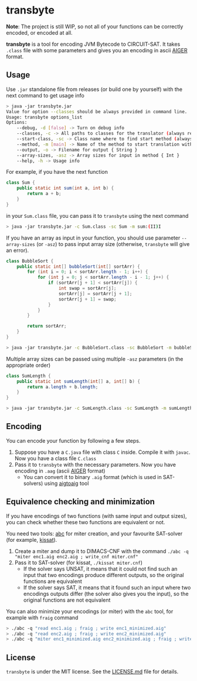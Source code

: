 # transbyte

**Note**: The project is still WIP, so not all of your functions can be correctly encoded, or encoded at all.

**transbyte** is a tool for encoding JVM Bytecode to CIRCUIT-SAT.
It takes `.class` file with some parameters and gives you an encoding in
ascii [AIGER](https://fmv.jku.at/aiger/FORMAT.aiger) format.

## Usage

Use `.jar` standalone file from releases (or build one by yourself) with the next command to get usage info
```bash
> java -jar transbyte.jar
Value for option --classes should be always provided in command line.
Usage: transbyte options_list
Options: 
    --debug, -d [false] -> Turn on debug info 
    --classes, -c -> All paths to classes for the translator (always required) { String }
    --start-class, -sc -> Class name where to find start method (always required) { String }
    --method, -m [main] -> Name of the method to start translation with { String }
    --output, -o -> Filename for output { String }
    --array-sizes, -asz -> Array sizes for input in method { Int }
    --help, -h -> Usage info 
```

For example, if you have the next function
```java
class Sum {
    public static int sum(int a, int b) {
        return a + b;
    }
}
```
in your `Sum.class` file, you can pass it to `transbyte` using the next command
```bash
> java -jar transbyte.jar -c Sum.class -sc Sum -m sum:(II)I
```

If you have an array as input in your function, you should use parameter `--array-sizes` (or `-asz`)
to pass input array size (otherwise, `transbyte` will give an error).
```java
class BubbleSort {
    public static int[] bubbleSort(int[] sortArr) {
        for (int i = 0; i < sortArr.length - 1; i++) {
            for (int j = 0; j < sortArr.length - i - 1; j++) {
                if (sortArr[j + 1] < sortArr[j]) {
                    int swap = sortArr[j];
                    sortArr[j] = sortArr[j + 1];
                    sortArr[j + 1] = swap;
                }
            }
        }

        return sortArr;
    }
}
```
```bash
> java -jar transbyte.jar -c BubbleSort.class -sc BubbleSort -m bubbleSort:([I)[I -asz 5
```

Multiple array sizes can be passed using multiple `-asz` parameters (in the appropriate order)
```java
class SumLength {
    public static int sumLength(int[] a, int[] b) {
        return a.length + b.length;
    }
}
```
```bash
> java -jar transbyte.jar -c SumLength.class -sc SumLength -m sumLength:([I[I)I -asz 5 -asz 10
```

## Encoding
You can encode your function by following a few steps.

1. Suppose you have a `C.java` file with class `C` inside. Compile it with `javac`. Now you have a class file `C.class`
2. Pass it to `transbyte` with the necessary parameters. Now you have encoding in `.aag` (ascii [AIGER](https://fmv.jku.at/aiger/FORMAT.aiger) format)
   * You can convert it to binary `.aig` format (which is used in SAT-solvers) using [aigtoaig](https://github.com/arminbiere/aiger) tool

## Equivalence checking and minimization
If you have encodings of two functions (with same input and output sizes), 
you can check whether these two functions are equivalent or not.

You need two tools: [abc](https://github.com/berkeley-abc/abc) for miter creation, and your favourite SAT-solver (for example, [kissat](https://github.com/arminbiere/kissat)).

1. Create a miter and dump it to DIMACS-CNF with the command `./abc -q "miter enc1.aig enc2.aig ; write_cnf miter.cnf"`
2. Pass it to SAT-solver (for kissat, `./kissat miter.cnf`)
    * If the solver says UNSAT, it means that it could not find such an input that two encodings produce different outputs, so the original functions are equivalent
    * If the solver says SAT, it means that it found such an input where two encodings outputs differ (the solver also gives you the input), so the original functions are not equivalent

You can also minimize your encodings (or miter) with the `abc` tool, for example with `fraig` command
```bash
> ./abc -q "read enc1.aig ; fraig ; write enc1_minimized.aig"
> ./abc -q "read enc2.aig ; fraig ; write enc2_minimized.aig"
> ./abc -q "miter enc1_minimized.aig enc2_minimized.aig ; fraig ; write_cnf miter_minimized.cnf"
```

## License
`transbyte` is under the MIT license. See the [LICENSE.md](LICENSE.md) file for details.